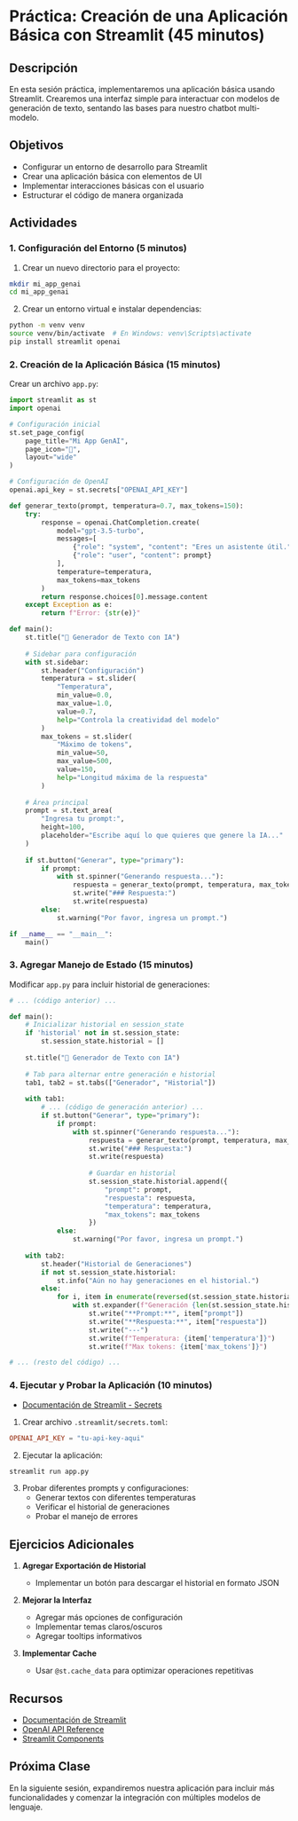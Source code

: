 # Práctica: Creación de una Aplicación Básica con Streamlit (45 minutos)

## Descripción

En esta sesión práctica, implementaremos una aplicación básica usando Streamlit. Crearemos una interfaz simple para interactuar con modelos de generación de texto, sentando las bases para nuestro chatbot multi-modelo.

## Objetivos

- Configurar un entorno de desarrollo para Streamlit
- Crear una aplicación básica con elementos de UI
- Implementar interacciones básicas con el usuario
- Estructurar el código de manera organizada

## Actividades

### 1. Configuración del Entorno (5 minutos)

1. Crear un nuevo directorio para el proyecto:
```bash
mkdir mi_app_genai
cd mi_app_genai
```

2. Crear un entorno virtual e instalar dependencias:
```bash
python -m venv venv
source venv/bin/activate  # En Windows: venv\Scripts\activate
pip install streamlit openai
```

### 2. Creación de la Aplicación Básica (15 minutos)

Crear un archivo `app.py`:

```python
import streamlit as st
import openai

# Configuración inicial
st.set_page_config(
    page_title="Mi App GenAI",
    page_icon="🤖",
    layout="wide"
)

# Configuración de OpenAI
openai.api_key = st.secrets["OPENAI_API_KEY"]

def generar_texto(prompt, temperatura=0.7, max_tokens=150):
    try:
        response = openai.ChatCompletion.create(
            model="gpt-3.5-turbo",
            messages=[
                {"role": "system", "content": "Eres un asistente útil."},
                {"role": "user", "content": prompt}
            ],
            temperature=temperatura,
            max_tokens=max_tokens
        )
        return response.choices[0].message.content
    except Exception as e:
        return f"Error: {str(e)}"

def main():
    st.title("🤖 Generador de Texto con IA")
    
    # Sidebar para configuración
    with st.sidebar:
        st.header("Configuración")
        temperatura = st.slider(
            "Temperatura",
            min_value=0.0,
            max_value=1.0,
            value=0.7,
            help="Controla la creatividad del modelo"
        )
        max_tokens = st.slider(
            "Máximo de tokens",
            min_value=50,
            max_value=500,
            value=150,
            help="Longitud máxima de la respuesta"
        )
    
    # Área principal
    prompt = st.text_area(
        "Ingresa tu prompt:",
        height=100,
        placeholder="Escribe aquí lo que quieres que genere la IA..."
    )
    
    if st.button("Generar", type="primary"):
        if prompt:
            with st.spinner("Generando respuesta..."):
                respuesta = generar_texto(prompt, temperatura, max_tokens)
                st.write("### Respuesta:")
                st.write(respuesta)
        else:
            st.warning("Por favor, ingresa un prompt.")

if __name__ == "__main__":
    main()
```

### 3. Agregar Manejo de Estado (15 minutos)

Modificar `app.py` para incluir historial de generaciones:

```python
# ... (código anterior) ...

def main():
    # Inicializar historial en session_state
    if 'historial' not in st.session_state:
        st.session_state.historial = []
    
    st.title("🤖 Generador de Texto con IA")
    
    # Tab para alternar entre generación e historial
    tab1, tab2 = st.tabs(["Generador", "Historial"])
    
    with tab1:
        # ... (código de generación anterior) ...
        if st.button("Generar", type="primary"):
            if prompt:
                with st.spinner("Generando respuesta..."):
                    respuesta = generar_texto(prompt, temperatura, max_tokens)
                    st.write("### Respuesta:")
                    st.write(respuesta)
                    
                    # Guardar en historial
                    st.session_state.historial.append({
                        "prompt": prompt,
                        "respuesta": respuesta,
                        "temperatura": temperatura,
                        "max_tokens": max_tokens
                    })
            else:
                st.warning("Por favor, ingresa un prompt.")
    
    with tab2:
        st.header("Historial de Generaciones")
        if not st.session_state.historial:
            st.info("Aún no hay generaciones en el historial.")
        else:
            for i, item in enumerate(reversed(st.session_state.historial)):
                with st.expander(f"Generación {len(st.session_state.historial) - i}"):
                    st.write("**Prompt:**", item["prompt"])
                    st.write("**Respuesta:**", item["respuesta"])
                    st.write("---")
                    st.write(f"Temperatura: {item['temperatura']}")
                    st.write(f"Max tokens: {item['max_tokens']}")

# ... (resto del código) ...
```

### 4. Ejecutar y Probar la Aplicación (10 minutos)

- [Documentación de Streamlit - Secrets](https://docs.streamlit.io/develop/api-reference/connections/secrets.toml)

1. Crear archivo `.streamlit/secrets.toml`:
```toml
OPENAI_API_KEY = "tu-api-key-aqui"
```

2. Ejecutar la aplicación:
```bash
streamlit run app.py
```

3. Probar diferentes prompts y configuraciones:
   - Generar textos con diferentes temperaturas
   - Verificar el historial de generaciones
   - Probar el manejo de errores

## Ejercicios Adicionales

1. **Agregar Exportación de Historial**
   - Implementar un botón para descargar el historial en formato JSON

2. **Mejorar la Interfaz**
   - Agregar más opciones de configuración
   - Implementar temas claros/oscuros
   - Agregar tooltips informativos

3. **Implementar Cache**
   - Usar `@st.cache_data` para optimizar operaciones repetitivas

## Recursos

- [Documentación de Streamlit](https://docs.streamlit.io/)
- [OpenAI API Reference](https://platform.openai.com/docs/api-reference)
- [Streamlit Components](https://streamlit.io/components)

## Próxima Clase
En la siguiente sesión, expandiremos nuestra aplicación para incluir más funcionalidades y comenzar la integración con múltiples modelos de lenguaje. 